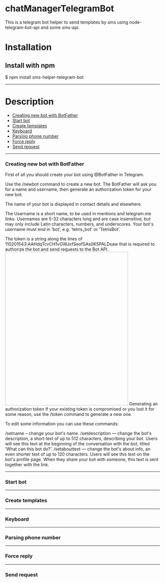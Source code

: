 # chatManagerTelegramBot
This is a telegram bot helper to send templates by sms using node-telegram-bot-api  and some sms-api.

#  **Installation**

##  Install with npm

$ npm install sms-helper-telegram-bot
***
#  **Description**

* [Creating new bot with BotFather](#Creating+new+bot+with+BotFather)
* [Start bot](#Start+bot)
* [Create templates](#Create+templates)
* [Keyboard](#Keyboard)
* [Parsing phone number](#Parsing+phone+number)
* [Force reply](#Force+reply)
* [Send request](#Send+request)
***
<a name="Creating+new+bot+with+BotFather"></a>
### Creating new bot with BotFather
First of all you should create your bot using @BotFather in Telegram.

Use the /newbot command to create a new bot. The BotFather will ask you for a name and username, then generate an authorization token for your new bot.

The name of your bot is displayed in contact details and elsewhere.

The Username is a short name, to be used in mentions and telegram.me links. Usernames are 5-32 characters long and are case insensitive, but may only include Latin characters, numbers, and underscores. Your bot's username must end in ‘bot’, e.g. ‘tetris_bot’ or ‘TetrisBot’.

The token is a string along the lines of 110201543:AAHdqTcvCH1vGWJxfSeofSAs0K5PALDsaw that is required to authorize the bot and send requests to the Bot API.
<img scr = "https://github.com/vito2005/chatManagerTelegramBot/blob/master/img/sc-2-55935622ad2333ca6b762fcf19ee8d7f-bd193.png" height="500" width = "400">
Generating an authorization token
If your existing token is compromised or you lost it for some reason, use the /token command to generate a new one.

To edit some information you can use these commands:

/setname – change your bot's name.
/setdescription — change the bot's description, a short text of up to 512 characters, describing your bot. Users will see this text at the beginning of the conversation with the bot, titled ‘What can this bot do?’.
/setabouttext — change the bot's about info, an even shorter text of up to 120 characters. Users will see this text on the bot's profile page. When they share your bot with someone, this text is sent together with the link.

***
<a name="Start+bot"></a>
### Start bot
***
<a name="Create+templates"></a>
### Create templates
***
<a name="Keyboard"></a>
### Keyboard
***
<a name="Parsing+phone+number"></a>
### Parsing phone number
***
<a name="Force+reply"></a>
### Force reply
***
<a name="Send+request"></a>
### Send request





